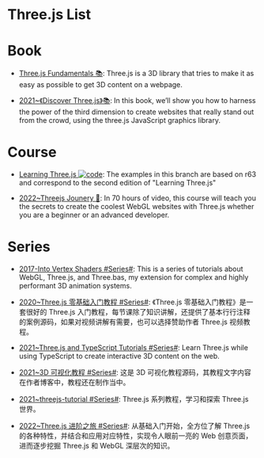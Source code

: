 # Three.js List

# Book

- [Three.js Fundamentals 📚](https://threejsfundamentals.org/threejs/lessons/threejs-fundamentals.html): Three.js is a 3D library that tries to make it as easy as possible to get 3D content on a webpage.

- [2021~《Discover Three.js》📚](https://discoverthreejs.com/book/introduction/): In this book, we’ll show you how to harness the power of the third dimension to create websites that really stand out from the crowd, using the three.js JavaScript graphics library.

# Course

- [Learning Three.js ![code](https://ng-tech.icu/assets/code.svg)](https://github.com/josdirksen/learning-threejs): The examples in this branch are based on r63 and correspond to the second edition of "Learning Three.js"

- [2022~Threejs Jounery 🎥](https://threejs-journey.com/): In 70 hours of video, this course will teach you the secrets to create the coolest WebGL websites with Three.js whether you are a beginner or an advanced developer.

# Series

- [2017-Into Vertex Shaders #Series#](https://medium.com/@Zadvorsky/into-vertex-shaders-594e6d8cd804): This is a series of tutorials about WebGL, Three.js, and Three.bas, my extension for complex and highly performant 3D animation systems.

- [2020~Three.js 零基础入门教程 #Series#](http://www.webgl3d.cn/Three.js/): 《Three.js 零基础入门教程》是一套很好的 Three.js 入门教程，每节课除了知识讲解，还提供了基本行行注释的案例源码，如果对视频讲解有需要，也可以选择赞助作者 Three.js 视频教程。

- [2021~Three.js and TypeScript Tutorials #Series#](https://sbcode.net/threejs/): Learn Three.js while using TypeScript to create interactive 3D content on the web.

- [2021~3D 可视化教程 #Series#](https://github.com/alwxkxk/threejs-example): 这是 3D 可视化教程源码，其教程文字内容在作者博客中，教程还在制作当中。

- [2021~threejs-tutorial #Series#](https://github.com/puxiao/threejs-tutorial): Three.js 系列教程，学习和探索 Three.js 世界。

- [2022~Three.js 进阶之旅 #Series#](https://juejin.cn/column/7140122697622618119): 从基础入门开始，全方位了解 Three.js 的各种特性，并结合和应用对应特性，实现令人眼前一亮的 Web 创意页面，进而逐步挖掘 Three.js 和 WebGL 深层次的知识。
